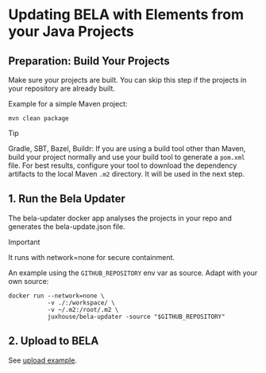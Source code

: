 # Updating BELA with Elements from your Java Projects

## Preparation: Build Your Projects

Make sure your projects are built. You can skip this step if the projects in your repository are already built.

Example for a simple Maven project:

`mvn clean package`

> [!TIP]
> Gradle, SBT, Bazel, Buildr: If you are using a build tool other than Maven, build your project normally and use your build tool to generate a `pom.xml` file. For best results, configure your tool to download the dependency artifacts to the local Maven `.m2` directory. It will be used in the next step.

## 1. Run the Bela Updater

The bela-updater docker app analyses the projects in your repo and generates the bela-update.json file.

> [!IMPORTANT]
> It runs with network=none for secure containment.

An example using the `GITHUB_REPOSITORY` env var as source. Adapt with your own source:
```
docker run --network=none \
           -v ./:/workspace/ \
           -v ~/.m2:/root/.m2 \
           juxhouse/bela-updater -source "$GITHUB_REPOSITORY"
```

## 2. Upload to BELA

See [upload example](/README.md#2-upload-to-bela).
